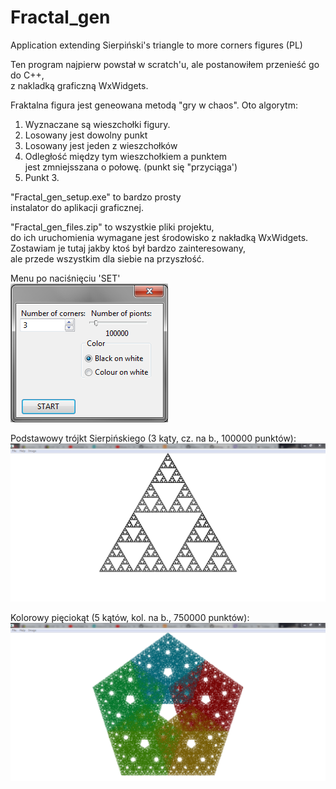 # Fractal_gen
Application extending Sierpiński's triangle to more corners figures (PL)  
  
Ten program najpierw powstał w scratch'u, ale postanowiłem przenieść go do C++,  
z nakladką graficzną WxWidgets.  
  
Fraktalna figura jest geneowana metodą "gry w chaos". Oto algorytm:  
1. Wyznaczane są wieszchołki figury.
2. Losowany jest dowolny punkt
3. Losowany jest jeden z wieszchołków
4. Odległość między tym wieszchołkiem a punktem  
   jest zmniejsszana o połowę. (punkt się "przyciąga')
5. Punkt 3.  
  
"Fractal_gen_setup.exe" to bardzo prosty  
instalator do aplikacji graficznej.  
  
"Fractal_gen_files.zip" to wszystkie pliki projektu,  
do ich uruchomienia wymagane jest środowisko z nakładką WxWidgets.  
Zostawiam je tutaj jakby ktoś był bardzo zainteresowany,  
ale przede wszystkim dla siebie na przyszłość.  
  
Menu po naciśnięciu 'SET'  
![](GFX/interface01.PNG)  
  
Podstawowy trójkt Sierpińskiego (3 kąty, cz. na b., 100000 punktów):
![](GFX/interface02.PNG)  
  
Kolorowy pięciokąt (5 kątów, kol. na b., 750000 punktów):
![](GFX/interface03.PNG)  
